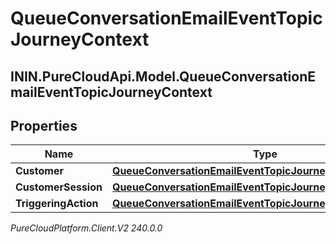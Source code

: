 # QueueConversationEmailEventTopicJourneyContext

## ININ.PureCloudApi.Model.QueueConversationEmailEventTopicJourneyContext

## Properties

|Name | Type | Description | Notes|
|------------ | ------------- | ------------- | -------------|
| **Customer** | [**QueueConversationEmailEventTopicJourneyCustomer**](QueueConversationEmailEventTopicJourneyCustomer) |  | [optional] |
| **CustomerSession** | [**QueueConversationEmailEventTopicJourneyCustomerSession**](QueueConversationEmailEventTopicJourneyCustomerSession) |  | [optional] |
| **TriggeringAction** | [**QueueConversationEmailEventTopicJourneyAction**](QueueConversationEmailEventTopicJourneyAction) |  | [optional] |



_PureCloudPlatform.Client.V2 240.0.0_
